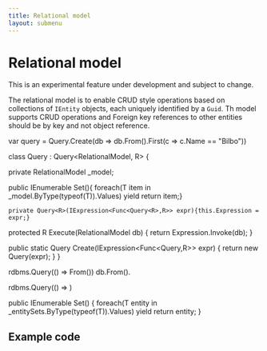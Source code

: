 ```yaml
---
title: Relational model
layout: submenu
---
```

# Relational model
This is an experimental feature under development and subject to change.

The relational model is to enable CRUD style operations based on collections of `IEntity` objects, each uniquely identified by a `Guid`.
Th model supports CRUD operations and  Foreign key references to other entities should be by key and not object reference.

var query = Query.Create(db => db.From<Customer>().First(c => c.Name == "Bilbo"))

class Query<R> : Query<RelationalModel, R>
{

  private RelationalModel _model;

  public IEnumerable<T> Set<T>(){ foreach(T item in _model.ByType(typeof(T)).Values) yield return item;}

    private Query<R>(IExpression<Func<Query<R>,R>> expr){this.Expression = expr;}

  protected R Execute(RelationalModel db)
  {
      return Expression.Invoke(db);
  }

  public static Query<R> Create(IExpression<Func<Query<R>,R>> expr)
  {
    return new Query(expr);
  }
}


rdbms.Query(() => From<Customer>())
db.From<Customer>().

rdbms.Query(() => )

public IEnumerable<T> Set<T>()
{
  foreach(T entity in _entitySets.ByType(typeof(T)).Values)
    yield return entity;
}
## Example code

```csharp

```
